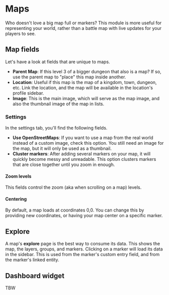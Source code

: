# Maps

Who doesn't love a big map full or markers? This module is more useful for representing your world, rather than a battle map with live updates for your players to see.

## Map fields

Let's have a look at fields that are unique to maps.

* **Parent Map**: If this level 3 of a bigger dungeon that also is a map? If so, use the parent map to "place" this map inside another.
* **Location**: Useful if this map is the map of a kingdom, town, dungeon, etc. Link the location, and the map will be available in the location's profile sidebar.
* **Image**: This is the main image, which will serve as the map image, and also the thumbnail image of the map in lists.

### Settings

In the settings tab, you'll find the following fields.

* **Use OpenStreetMaps**: If you want to use a map from the real world instead of a custom image, check this option. You still need an image for the map, but it will only be used as a thumbnail.
* **Cluster markers**: After adding several markers on your map, it will quickly become messy and unreadable. This option clusters markers that are close together until you zoom in enough.

#### Zoom levels

This fields control the zoom (aka when scrolling on a map) levels.

#### Centering

By default, a map loads at coordinates 0,0. You can change this by providing new coordinates, or having your map center on a specific marker.

## Explore

A map's **explore** page is the best way to consume its data. This shows the map, the layers, groups, and markers. Clicking on a marker will load its data in the sidebar. This is used from the marker's custom entry field, and from the marker's linked entity.

## Dashboard widget

TBW
